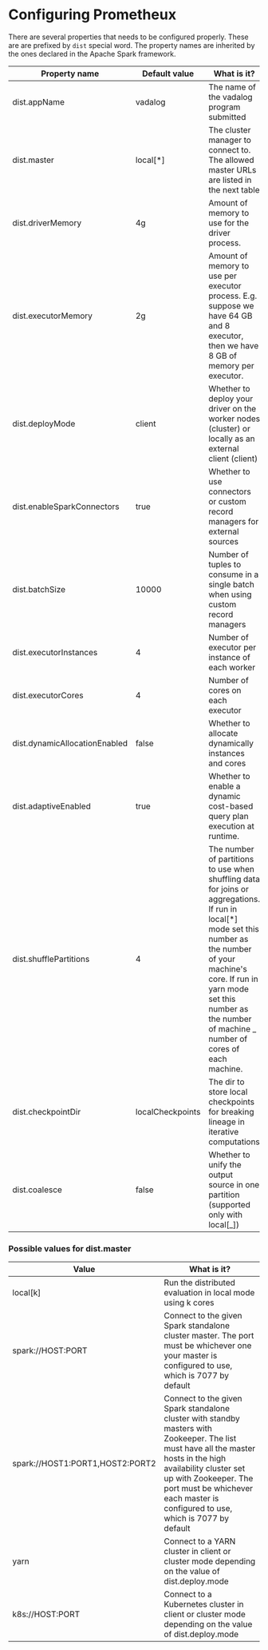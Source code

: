 # Configuring Prometheux

There are several properties that needs to be configured properly. These are are prefixed by `dist` special word. The property names are inherited by the ones declared in the Apache Spark framework.

| Property name                 | Default value    | What is it?                                                                                                                                                                                                                                                   |
| ----------------------------- | ---------------- | ------------------------------------------------------------------------------------------------------------------------------------------------------------------------------------------------------------------------------------------------------------- |
| dist.appName                  | vadalog          | The name of the vadalog program submitted                                                                                                                                                                                                                     |
| dist.master                   | local[*]         | The cluster manager to connect to. The allowed master URLs are listed in the next table                                                                                                                                                                       |
| dist.driverMemory             | 4g               | Amount of memory to use for the driver process.                                                                                                                                                                                                               |
| dist.executorMemory           | 2g               | Amount of memory to use per executor process. E.g. suppose we have 64 GB and 8 executor, then we have 8 GB of memory per executor.                                                                                                                            |
| dist.deployMode               | client           | Whether to deploy your driver on the worker nodes (cluster) or locally as an external client (client)                                                                                                                                                         |
| dist.enableSparkConnectors    | true             | Whether to use connectors or custom record managers for external sources                                                                                                                                                                                      |
| dist.batchSize                | 10000            | Number of tuples to consume in a single batch when using custom record managers                                                                                                                                                                               |
| dist.executorInstances        | 4                | Number of executor per instance of each worker                                                                                                                                                                                                                |
| dist.executorCores            | 4                | Number of cores on each executor                                                                                                                                                                                                                              |
| dist.dynamicAllocationEnabled | false            | Whether to allocate dynamically instances and cores                                                                                                                                                                                                           |
| dist.adaptiveEnabled          | true             | Whether to enable a dynamic cost-based query plan execution at runtime.                                                                                                                                                                                       |
| dist.shufflePartitions        | 4                | The number of partitions to use when shuffling data for joins or aggregations. If run in local[*] mode set this number as the number of your machine's core. If run in yarn mode set this number as the number of machine \_ number of cores of each machine. |
| dist.checkpointDir            | localCheckpoints | The dir to store local checkpoints for breaking lineage in iterative computations                                                                                                                                                                             |
| dist.coalesce                 | false            | Whether to unify the output source in one partition (supported only with local[_])                                                                                                                                                                            |

### Possible values for dist.master

| Value                           | What is it?                                                                                                                                                                                                                                                              |
| ------------------------------- | ------------------------------------------------------------------------------------------------------------------------------------------------------------------------------------------------------------------------------------------------------------------------ |
| local[k]                        | Run the distributed evaluation in local mode using k cores                                                                                                                                                                                                               |
| spark://HOST:PORT               | Connect to the given Spark standalone cluster master. The port must be whichever one your master is configured to use, which is 7077 by default                                                                                                                          |
| spark://HOST1:PORT1,HOST2:PORT2 | Connect to the given Spark standalone cluster with standby masters with Zookeeper. The list must have all the master hosts in the high availability cluster set up with Zookeeper. The port must be whichever each master is configured to use, which is 7077 by default |
| yarn                            | Connect to a YARN cluster in client or cluster mode depending on the value of dist.deploy.mode                                                                                                                                                                           |
| k8s://HOST:PORT                 | Connect to a Kubernetes cluster in client or cluster mode depending on the value of dist.deploy.mode                                                                                                                                                                     |
